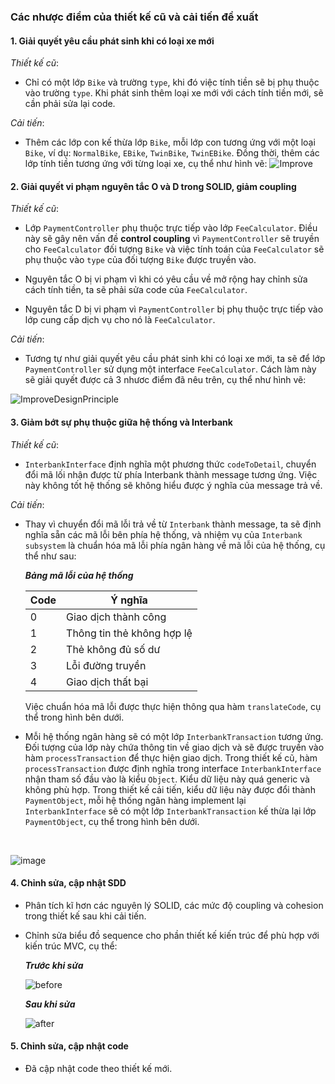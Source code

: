 ### Các nhược điểm của thiết kế cũ và cải tiến đề xuất

#### 1. Giải quyết yêu cầu phát sinh khi có loại xe mới

*Thiết kế cũ*: 

- Chỉ có một lớp `Bike` và trường `type`, khi đó việc tính tiền sẽ bị phụ thuộc vào trường `type`. Khi phát sinh thêm loại xe mới với cách tính tiền mới, sẽ cần phải sửa lại code.

*Cải tiến*:

- Thêm các lớp con kế thừa lớp `Bike`, mỗi lớp con tương ứng với một loại `Bike`, ví dụ: `NormalBike`, `EBike`, `TwinBike`, `TwinEBike`. Đồng thời, thêm các lớp tính tiền tương ứng với từng loại xe, cụ thể như hình vẽ:
![Improve](https://user-images.githubusercontent.com/49064246/104085935-d3a70b00-5285-11eb-883d-9ccbbf6db543.png)

#### 2. Giải quyết vi phạm nguyên tắc O và D trong SOLID, giảm coupling

*Thiết kế cũ*:

- Lớp `PaymentController` phụ thuộc trực tiếp vào lớp `FeeCalculator`. Điều này sẽ gây nên vấn đề **control coupling** vì `PaymentController` sẽ truyền cho `FeeCalculator` đối tượng `Bike` và việc tính toán của `FeeCalculator` sẽ phụ thuộc vào `type` của đối tượng `Bike` được truyền vào.

- Nguyên tắc O bị vi phạm vì khi có yêu cầu về mở rộng hay chỉnh sửa cách tính tiền, ta sẽ phải sửa code của `FeeCalculator`.

- Nguyên tắc D bị vi phạm vì `PaymentController` bị phụ thuộc trực tiếp vào lớp cung cấp dịch vụ cho nó là `FeeCalculator`.

*Cải tiến*:

- Tương tự như giải quyết yêu cầu phát sinh khi có loại xe mới, ta sẽ để lớp `PaymentController` sử dụng một interface `FeeCalculator`. Cách làm này sẽ giải quyết được cả 3 nhươc điểm đã nêu trên, cụ thể như hình vẽ:

![ImproveDesignPrinciple](https://user-images.githubusercontent.com/49064246/104086209-503ae900-5288-11eb-93f8-bf5e19a07235.png)

#### 3. Giảm bớt sự phụ thuộc giữa hệ thống và Interbank

*Thiết kế cũ*:

- `InterbankInterface` định nghĩa một phương thức `codeToDetail`, chuyển đổi mã lối nhận được từ phía Interbank thành message tương ứng. Việc này không tốt hệ thống sẽ không hiểu được ý nghĩa của message trả về.

*Cải tiến*:

- Thay vì chuyển đổi mã lỗi trả về từ `Interbank` thành message, ta sẽ định nghĩa sẵn các mã lỗi bên phía hệ thống, và nhiệm vụ của `Interbank subsystem` là chuẩn hóa mã lỗi phía ngân hàng về mã lỗi của hệ thống, cụ thể như sau:

    ***Bảng mã lỗi của hệ thống***

    |Code   |Ý nghĩa   |
    |-------|---------------|
    |0  |Giao dịch thành công   |
    |1   |Thông tin thẻ không hợp lệ    |
    |2  |Thẻ không đủ số dư |
    |3  |Lỗi đường truyền   |
    |4  |Giao dịch thất bại |

    Việc chuẩn hóa mã lỗi được thực hiện thông qua hàm `translateCode`, cụ thể trong hình bên dưới.
    </br>

- Mỗi hệ thống ngân hàng sẽ có một lớp `InterbankTransaction` tương ứng. Đối tượng của lớp này chứa thông tin về giao dịch và sẽ được truyền vào hàm `processTransaction` để thực hiện giao dịch. Trong thiết kế cũ, hàm `processTransaction` được định nghĩa trong interface `InterbankInterface` nhận tham số đầu vào là kiểu `Object`. Kiểu dữ liệu này quá generic và không phù hợp. Trong thiết kế cải tiến, kiểu dữ liệu này được đổi thành `PaymentObject`, mỗi hệ thống ngân hàng implement lại `InterbankInterface` sẽ có một lớp `InterbankTransaction` kế thừa lại lớp `PaymentObject`, cụ thể trong hình bên dưới.
</br>

![image](https://user-images.githubusercontent.com/49064246/104087018-394bc500-528f-11eb-8d6f-1a94b868262c.png)

#### 4. Chỉnh sửa, cập nhật SDD

- Phân tích kĩ hơn các nguyên lý SOLID, các mức độ coupling và cohesion trong thiết kế sau khi cải tiến.

- Chỉnh sửa biểu đồ sequence cho phần thiết kế kiến trúc để phù hợp với kiến trúc MVC, cụ thể:

    ***Trước khi sửa***

    ![before](https://user-images.githubusercontent.com/49064246/104088666-22ab6b00-529b-11eb-8f4e-2a3caffa1624.png)

    ***Sau khi sửa***

    ![after](https://user-images.githubusercontent.com/49064246/104088679-2c34d300-529b-11eb-84ae-0a9b6ccde679.png)

#### 5. Chỉnh sửa, cập nhật code

- Đã cập nhật code theo thiết kế mới.
